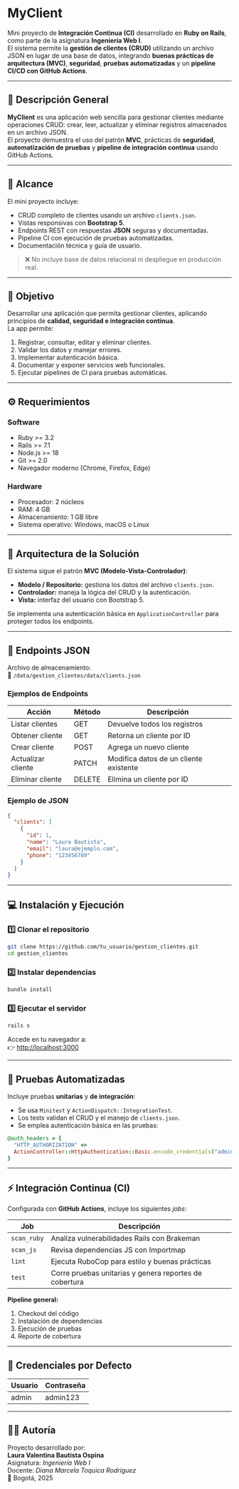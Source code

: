 # MyClient

Mini proyecto de **Integración Continua (CI)** desarrollado en **Ruby on Rails**, como parte de la asignatura **Ingeniería Web I**.  
El sistema permite la **gestión de clientes (CRUD)** utilizando un archivo JSON en lugar de una base de datos, integrando **buenas prácticas de arquitectura (MVC)**, **seguridad**, **pruebas automatizadas** y un **pipeline CI/CD con GitHub Actions**.

---

## 🧩 Descripción General

**MyClient** es una aplicación web sencilla para gestionar clientes mediante operaciones CRUD: crear, leer, actualizar y eliminar registros almacenados en un archivo JSON.  
El proyecto demuestra el uso del patrón **MVC**, prácticas de **seguridad**, **automatización de pruebas** y **pipeline de integración continua** usando GitHub Actions.

---

## 🎯 Alcance

El mini proyecto incluye:

- CRUD completo de clientes usando un archivo `clients.json`.  
- Vistas responsivas con **Bootstrap 5**.  
- Endpoints REST con respuestas **JSON** seguras y documentadas.  
- Pipeline CI con ejecución de pruebas automatizadas.  
- Documentación técnica y guía de usuario.

> ❌ No incluye base de datos relacional ni despliegue en producción real.

---

## 🧠 Objetivo

Desarrollar una aplicación que permita gestionar clientes, aplicando principios de **calidad, seguridad e integración continua**.  
La app permite:

1. Registrar, consultar, editar y eliminar clientes.  
2. Validar los datos y manejar errores.  
3. Implementar autenticación básica.  
4. Documentar y exponer servicios web funcionales.  
5. Ejecutar pipelines de CI para pruebas automáticas.

---

## ⚙️ Requerimientos

### Software

- Ruby >= 3.2  
- Rails >= 7.1  
- Node.js >= 18  
- Git >= 2.0  
- Navegador moderno (Chrome, Firefox, Edge)

### Hardware

- Procesador: 2 núcleos  
- RAM: 4 GB  
- Almacenamiento: 1 GB libre  
- Sistema operativo: Windows, macOS o Linux  

---

## 🧱 Arquitectura de la Solución

El sistema sigue el patrón **MVC (Modelo-Vista-Controlador)**:

- **Modelo / Repositorio:** gestiona los datos del archivo `clients.json`.  
- **Controlador:** maneja la lógica del CRUD y la autenticación.  
- **Vista:** interfaz del usuario con Bootstrap 5.  

Se implementa una autenticación básica en `ApplicationController` para proteger todos los endpoints.

---

## 🔗 Endpoints JSON

Archivo de almacenamiento:  
📁 `/data/gestion_clientes/data/clients.json`

### Ejemplos de Endpoints

| Acción                | Método | Descripción |
|-----------------------|--------|--------------|
| Listar clientes       | GET    | Devuelve todos los registros |
| Obtener cliente       | GET    | Retorna un cliente por ID |
| Crear cliente         | POST   | Agrega un nuevo cliente |
| Actualizar cliente    | PATCH  | Modifica datos de un cliente existente |
| Eliminar cliente      | DELETE | Elimina un cliente por ID |

### Ejemplo de JSON

```json
{
  "clients": [
    {
      "id": 1,
      "name": "Laura Bautista",
      "email": "laura@ejemplo.com",
      "phone": "123456789"
    }
  ]
}
```

---

## 💻 Instalación y Ejecución

### 1️⃣ Clonar el repositorio

```bash
git clone https://github.com/tu_usuario/gestion_clientes.git
cd gestion_clientes
```

### 2️⃣ Instalar dependencias

```bash
bundle install
```

### 3️⃣ Ejecutar el servidor

```bash
rails s
```

Accede en tu navegador a:  
👉 [http://localhost:3000](http://localhost:3000)

---

## 🧪 Pruebas Automatizadas

Incluye pruebas **unitarias** y **de integración**:

- Se usa `Minitest` y `ActionDispatch::IntegrationTest`.  
- Los tests validan el CRUD y el manejo de `clients.json`.  
- Se emplea autenticación básica en las pruebas:  

```ruby
@auth_headers = {
  "HTTP_AUTHORIZATION" =>
  ActionController::HttpAuthentication::Basic.encode_credentials("admin", "admin123")
}
```

---

## ⚡ Integración Continua (CI)

Configurada con **GitHub Actions**, incluye los siguientes *jobs*:

| Job | Descripción |
|-----|--------------|
| `scan_ruby` | Analiza vulnerabilidades Rails con Brakeman |
| `scan_js` | Revisa dependencias JS con Importmap |
| `lint` | Ejecuta RuboCop para estilo y buenas prácticas |
| `test` | Corre pruebas unitarias y genera reportes de cobertura |

**Pipeline general:**
1. Checkout del código  
2. Instalación de dependencias  
3. Ejecución de pruebas  
4. Reporte de cobertura  

---

## 🔐 Credenciales por Defecto

| Usuario | Contraseña |
|----------|-------------|
| admin | admin123 |

---

## 👩‍💻 Autoría

Proyecto desarrollado por:  
**Laura Valentina Bautista Ospina**  
Asignatura: *Ingeniería Web I*  
Docente: *Diana Marcela Toquica Rodríguez*  
📍 Bogotá, 2025  
